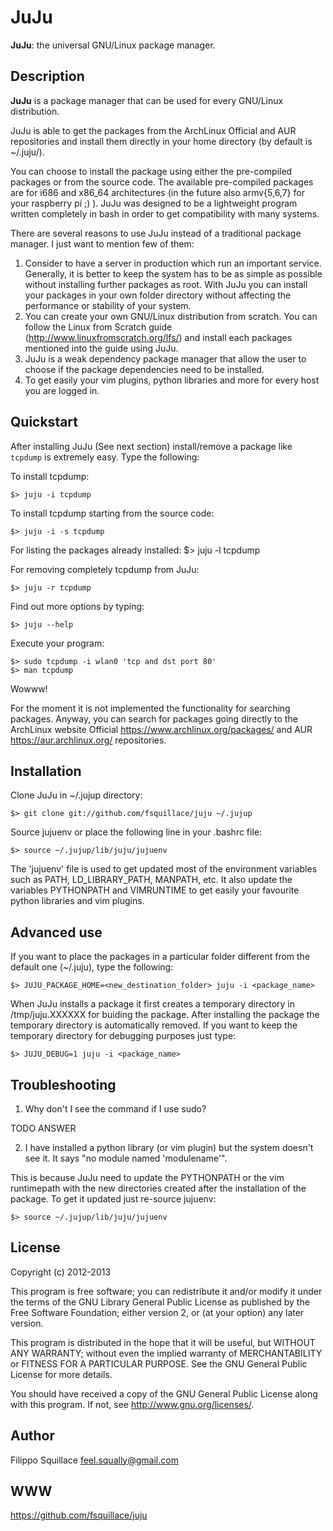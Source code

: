 # JuJu
**JuJu**: the universal GNU/Linux package manager.

## Description
**JuJu** is a package manager that can be used for every GNU/Linux distribution.

JuJu is able to get the packages from the ArchLinux Official and AUR repositories and install them
directly in your home directory (by default is ~/.juju/).

You can choose to install the package using either the pre-compiled packages or from the source code. The available
pre-compiled packages are for i686 and x86\_64 architectures (in the future also armv{5,6,7} for your raspberry pi ;) ).
JuJu was designed to be a lightweight program written completely in bash in order to get compatibility with many systems.

There are several reasons to use JuJu instead of a traditional package manager. I just want to mention few of them:

1. Consider to have a server in production which run an important service. Generally,
    it is better to keep the system has to be as simple as possible without installing further packages as root.
    With JuJu you can install your packages in your own folder directory without affecting the performance or stability of your
    system.
2. You can create your own GNU/Linux distribution from scratch. You can follow the Linux from Scratch guide
    (http://www.linuxfromscratch.org/lfs/) and install each packages mentioned into the guide using JuJu.
3. JuJu is a weak dependency package manager that allow the user to choose if the package dependencies need to be installed.
4. To get easily your vim plugins, python libraries and more for every host you are logged in.

## Quickstart
After installing JuJu (See next section) install/remove a package like `tcpdump` is extremely easy.
Type the following:

To install tcpdump:

    $> juju -i tcpdump

To install tcpdump starting from the source code:

    $> juju -i -s tcpdump

For listing the packages already installed:
    $> juju -l
    tcpdump

For removing completely tcpdump from JuJu:

    $> juju -r tcpdump

Find out more options by typing:

    $> juju --help

Execute your program:

    $> sudo tcpdump -i wlan0 'tcp and dst port 80'
    $> man tcpdump

Wowww!

For the moment it is not implemented the functionality for searching packages. Anyway, you can search for
packages going directly to the ArchLinux website Official https://www.archlinux.org/packages/ and AUR
https://aur.archlinux.org/ repositories.

## Installation
Clone JuJu in ~/.jujup directory:

    $> git clone git://github.com/fsquillace/juju ~/.jujup

Source jujuenv or place the following line in your .bashrc file:

    $> source ~/.jujup/lib/juju/jujuenv

The 'jujuenv' file is used to get updated most of the environment variables such as PATH, LD\_LIBRARY\_PATH,
    MANPATH, etc. It also update the variables PYTHONPATH and VIMRUNTIME to get easily your favourite python libraries and
    vim plugins.

## Advanced use
If you want to place the packages in a particular folder different from the default one (~/.juju),
   type the following:

    $> JUJU_PACKAGE_HOME=<new_destination_folder> juju -i <package_name>

When JuJu installs a package it first creates a temporary directory in /tmp/juju.XXXXXX for buiding the package.
After installing the package the temporary directory is automatically removed. If you want to keep the temporary directory for debugging
purposes just type:

    $> JUJU_DEBUG=1 juju -i <package_name>

## Troubleshooting

1. Why don't I see the command if I use sudo?

TODO ANSWER

2. I have installed a python library (or vim plugin) but the system doesn't see it. It says "no module named 'modulename'".

This is because JuJu need to update the PYTHONPATH or the vim runtimepath with the new directories created after the
installation of the package.
To get it updated just re-source jujuenv:

    $> source ~/.jujup/lib/juju/jujuenv

## License
Copyright (c) 2012-2013

This program is free software; you can redistribute it and/or modify it
under the terms of the GNU Library General Public License as published
by the Free Software Foundation; either version 2, or (at your option)
any later version.

This program is distributed in the hope that it will be useful,
but WITHOUT ANY WARRANTY; without even the implied warranty of
MERCHANTABILITY or FITNESS FOR A PARTICULAR PURPOSE.  See the
GNU General Public License for more details.

You should have received a copy of the GNU General Public License
along with this program.  If not, see <http://www.gnu.org/licenses/>.

## Author
Filippo Squillace <feel.squally@gmail.com>

## WWW
https://github.com/fsquillace/juju
